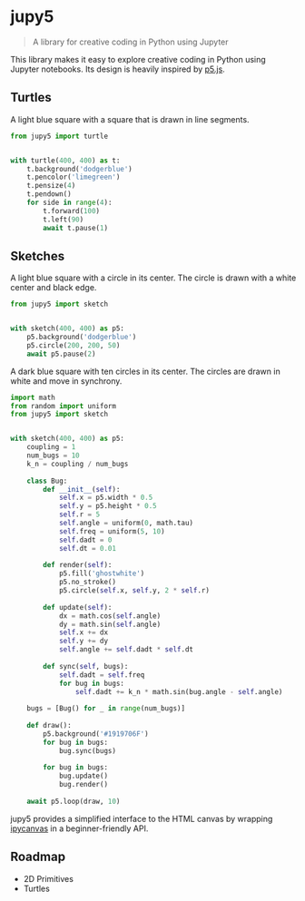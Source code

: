 # jupy5
> A library for creative coding in Python using Jupyter

This library makes it easy to explore creative coding in Python using Jupyter notebooks. Its design is heavily inspired by [p5.js](https://github.com/processing/p5.js).

## Turtles
A light blue square with a square that is drawn in line segments.
```python
from jupy5 import turtle


with turtle(400, 400) as t:
    t.background('dodgerblue')
    t.pencolor('limegreen')
    t.pensize(4)
    t.pendown()
    for side in range(4):
        t.forward(100)
        t.left(90)
        await t.pause(1)
```

## Sketches
A light blue square with a circle in its center. The circle is drawn with a white center and black edge.
```python
from jupy5 import sketch


with sketch(400, 400) as p5:
    p5.background('dodgerblue')
    p5.circle(200, 200, 50)
    await p5.pause(2)
```

A dark blue square with ten circles in its center. The circles are drawn in white and move in synchrony.
```python
import math
from random import uniform
from jupy5 import sketch


with sketch(400, 400) as p5:
    coupling = 1
    num_bugs = 10
    k_n = coupling / num_bugs
    
    class Bug:
        def __init__(self):
            self.x = p5.width * 0.5
            self.y = p5.height * 0.5
            self.r = 5
            self.angle = uniform(0, math.tau)
            self.freq = uniform(5, 10)
            self.dadt = 0
            self.dt = 0.01
        
        def render(self):
            p5.fill('ghostwhite')
            p5.no_stroke()
            p5.circle(self.x, self.y, 2 * self.r)
        
        def update(self):
            dx = math.cos(self.angle)
            dy = math.sin(self.angle)
            self.x += dx
            self.y += dy
            self.angle += self.dadt * self.dt
        
        def sync(self, bugs):
            self.dadt = self.freq
            for bug in bugs:
                self.dadt += k_n * math.sin(bug.angle - self.angle)
    
    bugs = [Bug() for _ in range(num_bugs)]
    
    def draw():
        p5.background('#1919706F')
        for bug in bugs:
            bug.sync(bugs)
        
        for bug in bugs:
            bug.update()
            bug.render()
    
    await p5.loop(draw, 10)
```

jupy5 provides a simplified interface to the HTML canvas by wrapping [ipycanvas](https://ipycanvas.readthedocs.io/en/latest/index.html) in a beginner-friendly API.

## Roadmap
- 2D Primitives
- Turtles
